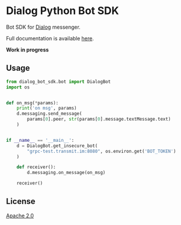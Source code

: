 Dialog Python Bot SDK
=================

Bot SDK for [Dialog](https://dlg.im) messenger.

Full documentation is available [here](https://dialogs.github.io/python-bot-sdk/).

**Work in progress**

Usage
-----

```python
from dialog_bot_sdk.bot import DialogBot
import os


def on_msg(*params):
    print('on msg', params)
    d.messaging.send_message(
        params[0].peer, str(params[0].message.textMessage.text)
    )


if __name__ == '__main__':
    d = DialogBot.get_insecure_bot(
        "grpc-test.transmit.im:8080", os.environ.get('BOT_TOKEN')
    )

    def receiver():
        d.messaging.on_message(on_msg)

    receiver()
```

License
-------
[Apache 2.0](LICENSE)
